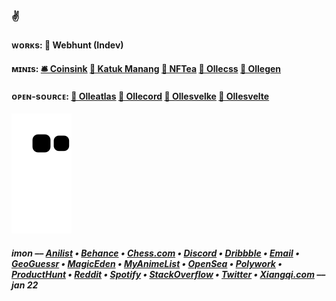 ### ✌️
<!-- [🔲 Ollegen](https://ollegen.vercel.app/)  -->
<!-- [♟️ Solchess](https://www.solchess.club/)  -->

#### ᴡᴏʀᴋs: 🔭 Webhunt (Indev)
#### ᴍɪɴɪs: [🛎️ Coinsink](https://www.coinsink.cc) [🎉 Katuk Manang](https://katukmanang.vercel.app/) [🍵 NFTea](https://nftea-bot.vercel.app) [📔 Ollecss](https://ollecss.vercel.app) [🐣 Ollegen](https://ollegen.vercel.app/)
#### ᴏᴘᴇɴ-sᴏᴜʀᴄᴇ: [🍃 Olleatlas](https://github.com/ollefrost/olleatlas) [👾 Ollecord](https://github.com/ollefrost/ollecord) [🌸 Ollesvelke](https://github.com/ollefrost/ollesvelke) [🍊 Ollesvelte](https://github.com/ollefrost/ollesvelte)

<!-- ### ᴠɪʙᴇ:
![HTML](https://img.shields.io/badge/-HTML-e08660?style=for-the-badge&logo=html5&logoColor=white)
![CSS](https://img.shields.io/badge/-CSS-6490e0?style=for-the-badge&logo=css3&logoColor=white)
![Sass](https://img.shields.io/badge/-Sass-cc7a96?style=for-the-badge&logo=sass&logoColor=white)
![JS](https://img.shields.io/badge/-JS-ddbd6c?style=for-the-badge&logo=javascript&logoColor=black)<br>
![jQuery](https://img.shields.io/badge/-jQuery-73addd?style=for-the-badge&logo=jquery&logoColor=white)
![Node.js](https://img.shields.io/badge/-Node.js-8bb579?style=for-the-badge&logo=node.js&logoColor=white)
![Svelte](https://img.shields.io/badge/Svelte-d17057?style=for-the-badge&logo=svelte&logoColor=white)<br>
![Mongo](https://img.shields.io/badge/Mongo-79b285?style=for-the-badge&logo=mongodb&logoColor=white)
![Heroku](https://img.shields.io/badge/-Heroku-756da0?style=for-the-badge&logo=heroku&logoColor=white)
![Vercel](https://img.shields.io/badge/-Vercel-333333?style=for-the-badge&logo=vercel&logoColor=white)<br>
![Git](https://img.shields.io/badge/-Git-e07b59?style=for-the-badge&logo=git&logoColor=white)
![VS Code](https://img.shields.io/badge/-VSCode-6b97d6?style=for-the-badge&logo=visualstudiocode&logoColor=white)

![Top languages](https://github-readme-stats.vercel.app/api/top-langs/?username=ollefrost&layout=compact&theme=radical&border_color=3f2a49) -->

![Snake animation](https://github.com/ollefrost/ollefrost/blob/output/github-contribution-grid-snake.svg)

##### imon –– [Anilist](https://anilist.co/user/lefrost) • [Behance](https://www.behance.net/ollefrost) • [Chess.com](https://www.chess.com/member/lefroste) • [Discord](https://discords.com/bio/p/lefrost) • [Dribbble](https://dribbble.com/lefrost) • [Email](mailto:elcasaboxi@gmail.com) • [GeoGuessr](https://www.geoguessr.com/user/5aa0a68b98cc2c9754e58ee2) • [MagicEden](https://magiceden.io/u/lefrost) • [MyAnimeList](https://myanimelist.net/profile/ollefrost) • [OpenSea](https://opensea.io/lefrost) •  [Polywork](https://www.polywork.com/lefrost) • [ProductHunt](https://www.producthunt.com/@lefrost) • [Reddit](https://www.reddit.com/user/ollefrost) • [Spotify](https://open.spotify.com/user/gf4tasps3qmm1igne6th9wyj2) • [StackOverflow](https://stackoverflow.com/users/8919391/lefrost) • [Twitter](https://twitter.com/ollefrost) • [Xiangqi.com](https://play.xiangqi.com/@lefrost) –– jan 22

<!-- # sup ✌️

### ᴡᴏʀᴋs

- ![Webhunt](https://img.shields.io/badge/Indev-Webhunt-708ed8?style=for-the-badge)<br>
Find a website you need, add a website you know.<br>
Official Twitter coming soon. 🔭

- [![Coinsink](https://img.shields.io/badge/Beta-Coinsink-818cd3?style=for-the-badge)](https://www.coinsink.cc/)<br>
Real-time curated crypto faucet aggregator and rotator. Updates on [Twitter](https://twitter.com/coinsink). <br>
Created to eliminate time-waste on unrewarding faucets, and to visualise faucet rotation.<br>
Live at [coinsink.cc](https://www.coinsink.cc/). 🛎️

- [![OlleCSS](https://img.shields.io/badge/OlleCSS-92a572?style=for-the-badge)](https://ollecss.vercel.app/)<br>
Tiny site to store all posts related to the ollecss [YouTube channel](https://www.youtube.com/channel/UCBDopo8825exbqCH4N-nv5A).<br>
Effectively acts as a place to store and display external materials mentioned in videos.<br>
Live at [ollecss.vercel.app](https://ollecss.vercel.app/). 📔

### ᴠɪʙᴇ

![HTML](https://img.shields.io/badge/-HTML-e08660?style=for-the-badge&logo=html5&logoColor=white)
![CSS](https://img.shields.io/badge/-CSS-6490e0?style=for-the-badge&logo=css3&logoColor=white)
![Sass](https://img.shields.io/badge/-Sass-cc7a96?style=for-the-badge&logo=sass&logoColor=white)
![JS](https://img.shields.io/badge/-JS-ddbd6c?style=for-the-badge&logo=javascript&logoColor=black)<br>
![jQuery](https://img.shields.io/badge/-jQuery-73addd?style=for-the-badge&logo=jquery&logoColor=white)
![Node.js](https://img.shields.io/badge/-Node.js-8bb579?style=for-the-badge&logo=node.js&logoColor=white)
![Svelte](https://img.shields.io/badge/Svelte-d17057?style=for-the-badge&logo=svelte&logoColor=white)<br>
![Mongo](https://img.shields.io/badge/Mongo-79b285?style=for-the-badge&logo=mongodb&logoColor=white)
![Heroku](https://img.shields.io/badge/-Heroku-756da0?style=for-the-badge&logo=heroku&logoColor=white)
![Vercel](https://img.shields.io/badge/-Vercel-333333?style=for-the-badge&logo=vercel&logoColor=white)<br>
![Git](https://img.shields.io/badge/-Git-e07b59?style=for-the-badge&logo=git&logoColor=white)
![VS Code](https://img.shields.io/badge/-VSCode-6b97d6?style=for-the-badge&logo=visualstudiocode&logoColor=white)

![Top languages](https://github-readme-stats.vercel.app/api/top-langs/?username=ollefrost&layout=compact&theme=radical&border_color=3f2a49)

### ʙᴏɪʟᴇʀᴘʟᴀᴛᴇs

[![Ollesvelte](https://img.shields.io/badge/Ollesvelte-d17057?style=for-the-badge&logo=svelte&logoColor=white)](https://github.com/ollefrost/ollesvelte)
[![Olleatlas](https://img.shields.io/badge/Olleatlas-79b285?style=for-the-badge&logo=mongodb&logoColor=white)](https://github.com/ollefrost/olleatlas)

![Snake animation](https://github.com/ollefrost/ollefrost/blob/output/github-contribution-grid-snake.svg)

---

🍉 Last revised on October 2021 🍉 -->

<!--
🥒 `Hypickles` (unreleased, hiatus) - A place to access a rich amount of live data of your favourite Minecraft servers, and what your friends are up to on them. Currently focused on Hypixel, may expand to other servers in the future
-->


<!-- - ![7seas](https://img.shields.io/badge/Indev-7seas-708ed8?style=for-the-badge)<br>
Find where to conveniently consume anime, movies, manga, novels, and other such forms of entertainment.<br>
Connected to an ever-expanding database of platforms. Official Twitter coming soon. 🌊 -->
